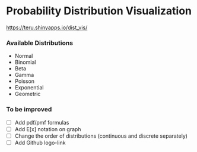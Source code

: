 # Probability Distribution Visualization

https://teru.shinyapps.io/dist_vis/

### Available Distributions

- Normal
- Binomial
- Beta
- Gamma
- Poisson
- Exponential
- Geometric

### To be improved

- [ ] Add pdf/pmf formulas
- [ ] Add E[x] notation on graph
- [ ] Change the order of distributions (continuous and discrete separately)
- [ ] Add Github logo-link
